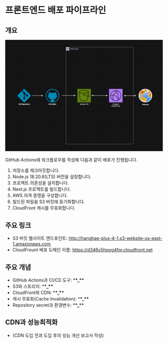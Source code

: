 # 프론트엔드 배포 파이프라인

## 개요

![alt text](<hanghae-4th-chapter4-1.drawio (1).png>)

GitHub Actions에 워크플로우를 작성해 다음과 같이 배포가 진행됩니다.

1. 저장소를 체크아웃합니다.
2. Node.js 18.20.6(LTS) 버전을 설정합니다.
3. 프로젝트 의존성을 설치합니다.
4. Next.js 프로젝트를 빌드합니다.
5. AWS 자격 증명을 구성합니다.
6. 빌드된 파일을 S3 버킷에 동기화합니다.
7. CloudFront 캐시를 무효화합니다.

## 주요 링크

- S3 버킷 웹사이트 엔드포인트: http://hanghae-plus-4-1.s3-website-us-east-1.amazonaws.com
- CloudFrount 배포 도메인 이름: https://d346v5hpog4fqr.cloudfront.net

## 주요 개념

- GitHub Actions과 CI/CD 도구: \***\*\_\*\***
- S3와 스토리지: \***\*\_\*\***
- CloudFront와 CDN: \***\*\_\*\***
- 캐시 무효화(Cache Invalidation): \***\*\_\*\***
- Repository secret과 환경변수: \***\*\_\*\***

## CDN과 성능최적화

- (CDN 도입 전과 도입 후의 성능 개선 보고서 작성)
